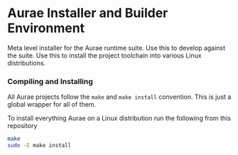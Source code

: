 # Aurae Installer and Builder Environment

Meta level installer for the Aurae runtime suite. Use this to develop against the suite. Use this to install the project toolchain into various Linux distributions.

### Compiling and Installing

All Aurae projects follow the `make` and `make install` convention. This is just a global wrapper for all of them.

To install everything Aurae on a Linux distribution run the following from this repository

```bash
make 
sudo -E make install
```

